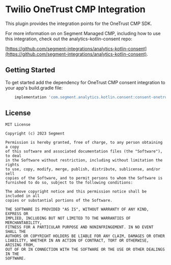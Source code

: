 # Twilio OneTrust CMP Integration

This plugin provides the integration points for the OneTrust CMP SDK.

For more information on on Segment Managed CMP, including how to use this integration, check out the analytics-kotlin-consent repo: 

[https://github.com/segment-integrations/analytics-kotlin-consent](https://github.com/segment-integrations/analytics-kotlin-consent).

## Getting Started

To get started add the dependency for OneTrust CMP consent integration to your app's build.gradle file:

```groovy
    implementation 'com.segment.analytics.kotlin.consent:consent-onetrust:<LATEST_VERSION>'
```


## License
```
MIT License

Copyright (c) 2023 Segment

Permission is hereby granted, free of charge, to any person obtaining a copy
of this software and associated documentation files (the "Software"), to deal
in the Software without restriction, including without limitation the rights
to use, copy, modify, merge, publish, distribute, sublicense, and/or sell
copies of the Software, and to permit persons to whom the Software is
furnished to do so, subject to the following conditions:

The above copyright notice and this permission notice shall be included in all
copies or substantial portions of the Software.

THE SOFTWARE IS PROVIDED "AS IS", WITHOUT WARRANTY OF ANY KIND, EXPRESS OR
IMPLIED, INCLUDING BUT NOT LIMITED TO THE WARRANTIES OF MERCHANTABILITY,
FITNESS FOR A PARTICULAR PURPOSE AND NONINFRINGEMENT. IN NO EVENT SHALL THE
AUTHORS OR COPYRIGHT HOLDERS BE LIABLE FOR ANY CLAIM, DAMAGES OR OTHER
LIABILITY, WHETHER IN AN ACTION OF CONTRACT, TORT OR OTHERWISE, ARISING FROM,
OUT OF OR IN CONNECTION WITH THE SOFTWARE OR THE USE OR OTHER DEALINGS IN THE
SOFTWARE.
```
